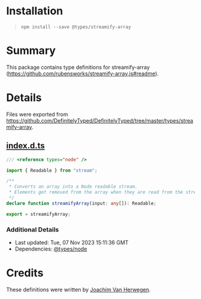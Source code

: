 # Installation
> `npm install --save @types/streamify-array`

# Summary
This package contains type definitions for streamify-array (https://github.com/rubensworks/streamify-array.js#readme).

# Details
Files were exported from https://github.com/DefinitelyTyped/DefinitelyTyped/tree/master/types/streamify-array.
## [index.d.ts](https://github.com/DefinitelyTyped/DefinitelyTyped/tree/master/types/streamify-array/index.d.ts)
````ts
/// <reference types="node" />

import { Readable } from "stream";

/**
 * Converts an array into a Node readable stream.
 * Elements get removed from the array when they are read from the stream.
 */
declare function streamifyArray(input: any[]): Readable;

export = streamifyArray;

````

### Additional Details
 * Last updated: Tue, 07 Nov 2023 15:11:36 GMT
 * Dependencies: [@types/node](https://npmjs.com/package/@types/node)

# Credits
These definitions were written by [Joachim Van Herwegen](https://github.com/joachimvh).
